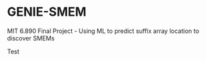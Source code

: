 # GENIE-SMEM
MIT 6.890 Final Project - Using ML to predict suffix array location to discover SMEMs

Test
